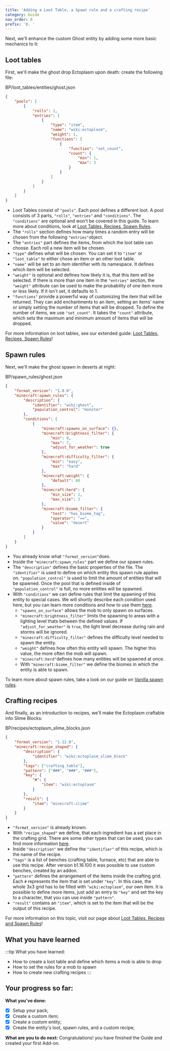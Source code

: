 ```yaml
---
title: 'Adding a Loot Table, a Spawn rule and a crafting recipe'
category: Guide
nav_order: 8
prefix: '8. '
---
```


Next, we'll enhance the custom Ghost entity by adding some more basic mechanics to it:

## Loot tables

First, we'll make the ghost drop Ectoplasm upon death: create the following file:

<CodeHeader>BP/loot_tables/entities/ghost.json</CodeHeader>

```json
{
	"pools": [
		{
			"rolls": 1,
			"entries": [
				{
					"type": "item",
					"name": "wiki:ectoplasm",
					"weight": 1,
					"functions": [
						{
							"function": "set_count",
							"count": {
								"min": 1,
								"max": 3
							}
						}
					]
				}
			]
		}
	]
}
```

-   Loot Tables consist of `"pools"`. Each pool defines a different loot. A pool consists of 3 parts, `"rolls"`, `"entries"` and `"conditions"`. The `"conditions"` are optional and won't be covered in this guide. To learn more about conditions, look at [Loot Tables, Recipes, Spawn Rules](/loot/loot_tables-spawn_rules).
-   The `"rolls"` section defines how many times a random entry will be chosen from the following `"entries"`object.
-   The `"entries"` part defines the items, from which the loot table can choose. Each roll a new item will be chosen.
-   `"type"` defines what will be chosen. You can set it to `"item"` or `"loot_table"` to either chose an item or an other loot table.
-   `"name"` will be set to an item identifier with its namespace. It defines which item will be selected.
-   `"weight"` is optional and defines how likely it is, that this item will be selected. If there is more than one item in the `"entries"` section, the `"weight"` attribute can be used to make the probability of one item more or less likely. If it isn't set, it defaults to 1.
-   `"functions"` provide a powerful way of customizing the item that will be returned. They can add enchantments to an item, setting an items' name or simply setting the number of items that will be dropped. To define the number of items, we use `"set_count"`. It takes the `"count"` attribute, which sets the maximum and minimum amount of items that will be dropped.

For more information on loot tables, see our extended guide: [Loot Tables, Recipes, Spawn Rules](/loot/loot_tables-spawn_rules)!

## Spawn rules

Next, we'll make the ghost spawn in deserts at night:

<CodeHeader>BP/spawn_rules/ghost.json</CodeHeader>

```json
{
	"format_version": "1.8.0",
	"minecraft:spawn_rules": {
		"description": {
			"identifier": "wiki:ghost",
			"population_control": "monster"
		},
		"conditions": [
			{
				"minecraft:spawns_on_surface": {},
				"minecraft:brightness_filter": {
					"min": 0,
					"max": 7,
					"adjust_for_weather": true
				},
				"minecraft:difficulty_filter": {
					"min": "easy",
					"max": "hard"
				},
				"minecraft:weight": {
					"default": 80
				},
				"minecraft:herd": {
					"min_size": 1,
					"max_size": 3
				},
				"minecraft:biome_filter": {
					"test": "has_biome_tag",
					"operator": "==",
					"value": "desert"
				}
			}
		]
	}
}
```

-   You already know what `"format_version"`does.
-   Inside the `"minecraft:spawn_rules"` part we define our spawn rules.
-   The `"description"` defines the basic properties of the file. The `"identifier"` is used to define on which entity this spawn rule applies on. `"population_control"` is used to limit the amount of entities that will be spawned. Once the pool that is defined inside of `"population_control"` is full, no more entities will be spawned.
-   With `"conditions"` we can define rules that limit the spawning of this entity to special cases. We will shortly describe each condition used here, but you can learn more conditions and how to use them [here](/entities/vanilla-usage-spawn-rules).
    -   `"spawns_on_surface"` allows the mob to only spawn on surfaces.
    -   `"minecraft:brightness_filter"` limits the spawning to areas with a lighting level thats between the defined values. If `"adjust_for_weather"` is `true`, the light level decrease during rain and storms will be ignored.
    -   `"minecraft:difficulty_filter"` defines the difficulty level needed to spawn the entity.
    -   `"weight"` defines how often this entity will spawn. The higher this value, the more often the mob will spawn.
    -   `"minecraft:herd"`defines how many entities will be spawned at once.
    -   With `"minecraft:biome_filter"` we define the biomes in which the entity is able to spawn.

To learn more about spawn rules, take a look on our guide on [Vanilla spawn rules](/entities/vanilla-usage-spawn-rules).

## Crafting recipes

And finally, as an introduction to recipes, we'll make the Ectoplasm craftable into Slime Blocks:

<CodeHeader>BP/recipes/ectoplasm_slime_blocks.json</CodeHeader>

```json
{
	"format_version": "1.12.0",
	"minecraft:recipe_shaped": {
		"description": {
			"identifier": "wiki:ectoplasm_slime_block"
		},
		"tags": ["crafting_table"],
		"pattern": ["###", "###", "###"],
		"key": {
			"#": {
				"item": "wiki:ectoplasm"
			}
		},
		"result": {
			"item": "minecraft:slime"
		}
	}
}
```

-   `"format_version"` is already known.
-   With `"recipe_shaped"` we define, that each ingredient has a set place in the crafting grid. There are some other types that can be used, you can find more information [here](/loot/loot_tables-spawn_rules).
-   Inside `"description"` we define the `"identifier"` of this recipe, which is the name of the recipe.
-   `"tags"` is a list of benches (crafting table, furnace, etc) that are able to use this recipe. After version b1.16.100 it was possible to use custom benches, created by an addon.
-   `"pattern"` defines the arrangement of the items inside the crafting grid. Each `#` represents the item that is set under `"key"`. In this case, the whole 3x3 grid has to be filled with `"wiki:ectoplasm"`, our own item. It is possible to define more items, just add an entry to `"key"` and set the key to a character, that you can use inside `"pattern"`.
-   `"result"` contains an `"item"`, which is set to the item that will be the output of this recipe.

For more information on this topic, visit our page about [Loot Tables, Recipes and Spawn Rules](/loot/loot_tables-spawn_rules)!

## What you have learned

:::tip What you have learned:

-	How to create a loot table and define which items a mob is able to drop
-	How to set the rules for a mob to spawn
-	How to create new crafting recipes
:::

## Your progress so far:

**What you've done:**

-   [x] Setup your pack;
-   [x] Create a custom item;
-   [x] Create a custom entity;
-   [x] Create the entity's loot, spawn rules, and a custom recipe;

**What are you to do next:**
Congratulations! you have finished the Guide and created your first Add-on.
